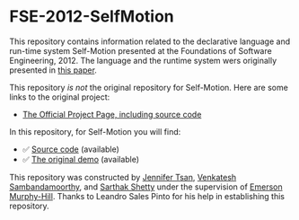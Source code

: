 # FSE-2012-SelfMotion

This repository contains information related to the declarative language and run-time system Self-Motion presented at the Foundations of Software Engineering, 2012. The language and the runtime system wers originally presented in [this paper](http://dl.acm.org/citation.cfm?doid=2393596.2393602).

This repository _is not_ the original repository for Self-Motion. Here are some links to the original project:
* [The Official Project Page, including source code](http://www.dsol-lang.net/self-motion.html)

In this repository, for Self-Motion you will find:
* :white_check_mark: [Source code](https://github.com/jentsan/self-motion) (available)
* :white_check_mark: [The original demo](https://github.com/jentsan/self-motion/tree/master/examples/ShopReview) (available)

This repository was constructed by [Jennifer Tsan](https://github.com/jentsan), [Venkatesh Sambandamoorthy](https://github.com/ven0226), and [Sarthak Shetty](https://github.com/spshetty) under the supervision of [Emerson Murphy-Hill](https://github.com/CaptainEmerson). Thanks to Leandro Sales Pinto for his help in establishing this repository. 

